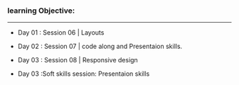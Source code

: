 ### learning Objective:


______________________________________________________________________________________

- Day 01 : Session 06 | Layouts

- Day 02 : Session 07 | code along and Presentaion skills.

- Day 03 : Session 08 | Responsive design
- Day 03 :Soft skills session: Presentaion skills

